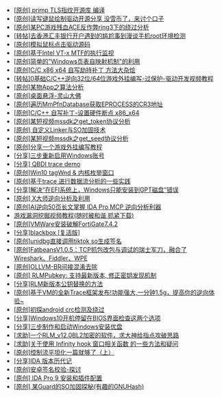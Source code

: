 + [[原创] primp TLS指纹开源库 编译](https://bbs.kanxue.com/thread-287312.htm)
+ [[原创]读写键鼠绘制驱动开源分享 没雪币了，来讨个口子](https://bbs.kanxue.com/thread-286756.htm)
+ [[原创]某PC游戏残血ACE反作弊ring3下的绕过分析](https://bbs.kanxue.com/thread-284667.htm)
+ [[转帖]去香港汇丰银行开户遇到的尴尬事到漫谈手机root环境检测](https://bbs.kanxue.com/thread-285754.htm)
+ [[原创]模拟鼠标点击驱动源码](https://bbs.kanxue.com/thread-286960.htm)
+ [[原创]基于Intel VT-x MTF的执行监视](https://bbs.kanxue.com/thread-287146.htm)
+ [[原创]简单的"Windows页表自映射机制"的利用](https://bbs.kanxue.com/thread-285332.htm)
+ [[原创]C/C   x86 x64 自写劫持补丁 方法大杂烩](https://bbs.kanxue.com/thread-282745.htm)
+ [[转帖]0基础C/C++逆向32位/64位游戏外挂编写-过保护-驱动开发视频教程](https://bbs.kanxue.com/thread-286955.htm)
+ [[原创]某物App之算法分析](https://bbs.kanxue.com/thread-287289.htm)
+ [[原创]桌面悬浮-灵山大佛](https://bbs.kanxue.com/thread-287083.htm)
+ [[原创]遍历MmPfnDatabase获取EPROCESS的CR3地址](https://bbs.kanxue.com/thread-286598.htm)
+ [[原创]C/C++ 自写补丁-设置硬件断点 x86_x64](https://bbs.kanxue.com/thread-283839.htm)
+ [[原创]某短视频mssdk之get_token协议分析](https://bbs.kanxue.com/thread-287008.htm)
+ [[原创] 自定义Linker与SO加固技术](https://bbs.kanxue.com/thread-287254.htm)
+ [[原创]某短视频mssdk之get_seed协议分析](https://bbs.kanxue.com/thread-287288.htm)
+ [[原创]分享一个游戏外挂编写教程](https://bbs.kanxue.com/thread-286912.htm)
+ [[分享]三步重新启用Windows账号](https://bbs.kanxue.com/thread-287313.htm)
+ [[分享] QBDI trace demo](https://bbs.kanxue.com/thread-285857.htm)
+ [[原创]Win10 tagWnd & 内核枚举窗口](https://bbs.kanxue.com/thread-251220.htm)
+ [[原创]基于trace 进行数据流分析的一些实践](https://bbs.kanxue.com/thread-285243.htm)
+ [[分享]解决“在EFI系统上，Windows只能安装到GPT磁盘“错误](https://bbs.kanxue.com/thread-287299.htm)
+ [[原创] X大师逆向分析及利用](https://bbs.kanxue.com/thread-287306.htm)
+ [[原创]AI逆向50页长文掌握 IDA Pro MCP 逆向分析利器](https://bbs.kanxue.com/thread-286813.htm)
+ [游戏漏洞挖掘视频教程(随时被和谐 抓紧下载)](https://bbs.kanxue.com/thread-287142.htm)
+ [[原创]VMWare安装破解FortiGate7.4.2](https://bbs.kanxue.com/thread-284794.htm)
+ [[分享]blackbox [复活版]](https://bbs.kanxue.com/thread-286308.htm)
+ [[原创]unidbg直接调用tiktok so生成签名](https://bbs.kanxue.com/thread-285623.htm)
+ [[原创]FatbeansV1.0.5：TCP抓包改包与调试的瑞士军刀，融合了Wireshark、Fiddler、WPE](https://bbs.kanxue.com/thread-284571.htm)
+ [[原创]OLLVM-BR间接混淆去除](https://bbs.kanxue.com/thread-287262.htm)
+ [[原创] RLMPubkey: 支持最新版本, 修正密钥发现机制](https://bbs.kanxue.com/thread-284203.htm)
+ [[分享]RLM新版本公钥替换的方法](https://bbs.kanxue.com/thread-273911.htm)
+ [[原创]基于VM的全新Trace框架发布!功能强大,一分钟1.5g，提高你的逆向体验~](https://bbs.kanxue.com/thread-285471.htm)
+ [[原创]初探android crc检测及绕过](https://bbs.kanxue.com/thread-285790.htm)
+ [[分享]Windows10开机停留在BIOS界面检查这两个选项](https://bbs.kanxue.com/thread-287304.htm)
+ [[分享]三步制作和启动Windows安装优盘](https://bbs.kanxue.com/thread-287305.htm)
+ [[求助]一个RLM_v12.0BL2加密的软件，求大神给指点攻破思路](https://bbs.kanxue.com/thread-262450.htm)
+ [[求助]关于使用 Infinity hook 窗口相关函数 的一些方法和疑问](https://bbs.kanxue.com/thread-287315.htm)
+ [[原创]控制流平坦化一篇就够了（上）](https://bbs.kanxue.com/thread-284242.htm)
+ [[分享]IDA  版本历代记](https://bbs.kanxue.com/thread-277984.htm)
+ [[原创]安卓签名校验-探讨](https://bbs.kanxue.com/thread-285647.htm)
+ [[原创] IDA Pro 9 安装和插件配置](https://bbs.kanxue.com/thread-285604.htm)
+ [[原创] 某Guard的SO加固探秘(有趣的GNUHash)](https://bbs.kanxue.com/thread-287303.htm)

